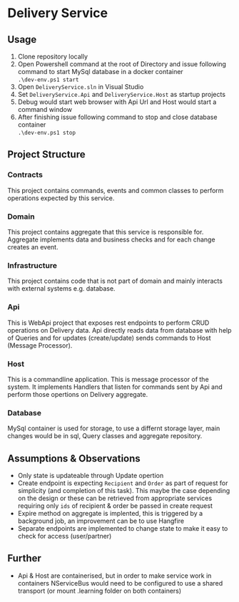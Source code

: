 # Delivery Service

## Usage
1. Clone repository locally
2. Open Powershell command at the root of Directory and issue following command to start MySql database in a docker container  
`.\dev-env.ps1 start`
3. Open `DeliveryService.sln` in Visual Studio  
4. Set `DeliveryService.Api` and `DeliveryService.Host` as startup projects  
5. Debug would start web browser with Api Url and Host would start a command window  
6. After finishing issue following command to stop and close database container  
`.\dev-env.ps1 stop`

## Project Structure
### Contracts
This project contains commands, events and common classes to perform operations expected by this service.  

### Domain
This project contains aggregate that this service is responsible for. Aggregate implements data and business checks and for each change creates an event.  

### Infrastructure
This project contains code that is not part of domain and mainly interacts with external systems e.g. database.  

### Api
This is WebApi project that exposes rest endpoints to perform CRUD operations on Delivery data. Api directly reads data from database with help of Queries and for updates (create/update) sends commands to Host (Message Processor).  

### Host
This is a commandline application. This is message processor of the system. It implements Handlers that listen for commands sent by Api and perform those opertions on Delivery aggregate.  

### Database
MySql container is used for storage, to use a differnt storage layer, main changes would be in sql, Query classes and aggregate repository.  

## Assumptions & Observations
* Only state is updateable through Update opertion  
* Create endpoint is expecting `Recipient` and `Order` as part of request for simplicity (and completion of this task). This maybe the case depending on the design or these can be retrieved from appropriate services requiring only `ids` of recipient & order be passed in create request  
* Expire method on aggregate is implented, this is triggered by a background job, an improvement can be to use Hangfire  
* Separate endpoints are implemented to change state to make it easy to check for access (user/partner)  

## Further
* Api & Host are containerised, but in order to make service work in containers NServiceBus would need to be configured to use a shared transport (or mount .learning folder on both containers)  